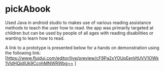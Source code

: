 # pickAbook
Used Java in android studio to makes use of various reading assistance methods to teach the user how to read. the app was primarily targeted at children but can be used by people of all ages with reading disabilities or wanting to learn how to read.

A link to a prototype is presented below for a hands on demonstration using the following link:[https://www.fluidui.com/editor/live/preview/cF9Pa2xYOUpEenVtUVV1OWk1VldHQjdIUk9CcnhMNWRWbg== ]

